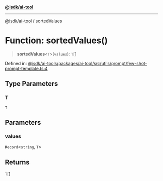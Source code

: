 [**@isdk/ai-tool**](../README.md)

***

[@isdk/ai-tool](../globals.md) / sortedValues

# Function: sortedValues()

> **sortedValues**\<`T`\>(`values`): `T`[]

Defined in: [@isdk/ai-tools/packages/ai-tool/src/utils/prompt/few-shot-prompt-template.ts:4](https://github.com/isdk/ai-tool.js/blob/e883e341c67e937e7d3a3e95e8bc56844896f5a3/src/utils/prompt/few-shot-prompt-template.ts#L4)

## Type Parameters

### T

`T`

## Parameters

### values

`Record`\<`string`, `T`\>

## Returns

`T`[]
